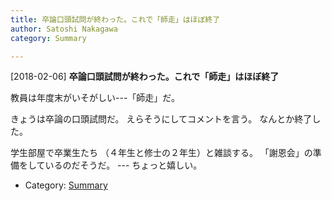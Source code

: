 ```yaml
---
title: 卒論口頭試問が終わった。これで「師走」はほぼ終了
author: Satoshi Nakagawa
category: Summary

---
```


[2018-02-06] **卒論口頭試問が終わった。これで「師走」はほぼ終了** 

 教員は年度末がいそがしい---「師走」だ。

 きょうは卒論の口頭試問だ。
えらそうにしてコメントを言う。
なんとか終了した。

 学生部屋で卒業生たち
（４年生と修士の２年生）と雑談する。
「謝恩会」の準備をしているのだそうだ。
--- ちょっと嬉しい。

- Category: [Summary](https://merapano.github.io/categories.html#Summary)

